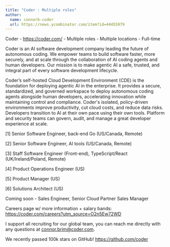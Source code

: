 ```yaml
---
title: "Coder : Multiple roles"
author:
  name: connorb-coder
  url: https://news.ycombinator.com/item?id=44455979
---
```

Coder - <a href="https:&#x2F;&#x2F;coder.com&#x2F;" rel="nofollow">https:&#x2F;&#x2F;coder.com&#x2F;</a> - Multiple roles - Multiple locations - Full-time

Coder is an AI software development company leading the future of autonomous coding. We empower teams to build software faster, more securely, and at scale through the collaboration of AI coding agents and human developers. Our mission is to make agentic AI a safe, trusted, and integral part of every software development lifecycle.

Coder’s self-hosted Cloud Development Environment (CDE) is the foundation for deploying agentic AI in the enterprise. It provides a secure, standardized, and governed workspace to deploy autonomous coding agents alongside human developers, accelerating innovation while maintaining control and compliance. Coder&#x27;s isolated, policy-driven environments improve productivity, cut cloud costs, and reduce data risks. Developers transition to AI at their own pace using their own tools. Platform and security teams can govern, audit, and manage a great developer experience at scale.

[1] Senior Software Engineer, back-end Go (US&#x2F;Canada, Remote)

[2] Senior Software Engineer, AI tools (US&#x2F;Canada, Remote)

[3] Staff Software Engineer (Front-end), TypeScript&#x2F;React (UK&#x2F;Ireland&#x2F;Poland, Remote)

[4] Product Operations Engineer (US)

[5] Product Manager (US)

[6] Solutions Architect (US)

Coming soon - Sales Engineer, Senior Cloud Partner Sales Manager

Careers page w&#x2F; more information + salary bands: <a href="https:&#x2F;&#x2F;coder.com&#x2F;careers?utm_source=O2n5Ew72WD" rel="nofollow">https:&#x2F;&#x2F;coder.com&#x2F;careers?utm_source=O2n5Ew72WD</a>

I support all recruiting for our global team, you can reach me directly with any questions at connor.brim@coder.com.

We recently passed 100k stars on GitHub! <a href="https:&#x2F;&#x2F;github.com&#x2F;coder">https:&#x2F;&#x2F;github.com&#x2F;coder</a>
<JobApplication />
